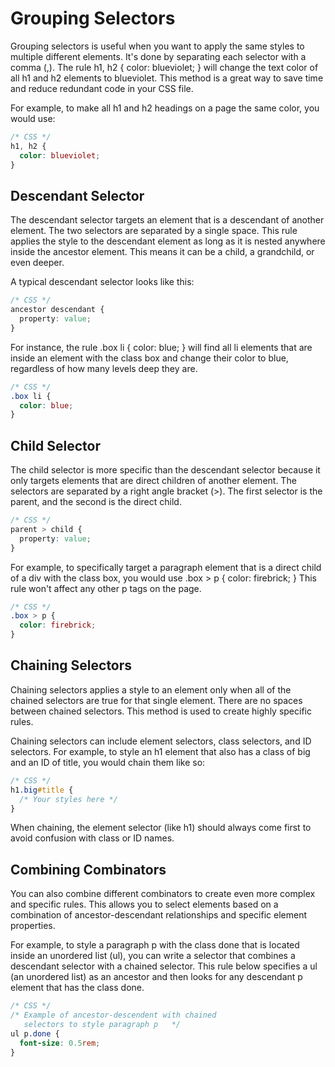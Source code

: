 # Grouping Selectors

Grouping selectors is useful when you want to apply the same styles to multiple different elements. It's done by separating each selector with a comma (,). The rule h1, h2 { color: blueviolet; } will change the text color of all h1 and h2 elements to blueviolet. This method is a great way to save time and reduce redundant code in your CSS file.

For example, to make all h1 and h2 headings on a page the same color, you would use:

```CSS
/* CSS */
h1, h2 {
  color: blueviolet;
}
```

## Descendant Selector
The descendant selector targets an element that is a descendant of another element. The two selectors are separated by a single space. This rule applies the style to the descendant element as long as it is nested anywhere inside the ancestor element. This means it can be a child, a grandchild, or even deeper.

A typical descendant selector looks like this:

```CSS
/* CSS */
ancestor descendant {
  property: value;
}
```

For instance, the rule .box li { color: blue; } will find all li elements that are inside an element with the class box and change their color to blue, regardless of how many levels deep they are.

```CSS
/* CSS */
.box li {
  color: blue;
}
```



## Child Selector
The child selector is more specific than the descendant selector because it only targets elements that are direct children of another element. The selectors are separated by a right angle bracket (>). The first selector is the parent, and the second is the direct child.

```CSS
/* CSS */
parent > child {
  property: value;
}
```

For example, to specifically target a paragraph element that is a direct child of a div with the class box, you would use .box > p { color: firebrick; } This rule won't affect any other p tags on the page.

```CSS
/* CSS */
.box > p {
  color: firebrick;
}
```






## Chaining Selectors

Chaining selectors applies a style to an element only when all of the chained selectors are true for that single element. There are no spaces between chained selectors. This method is used to create highly specific rules.

Chaining selectors can include element selectors, class selectors, and ID selectors. For example, to style an h1 element that also has a class of big and an ID of title, you would chain them like so: 

```CSS
/* CSS */
h1.big#title {
  /* Your styles here */
}
```

When chaining, the element selector (like h1) should always come first to avoid confusion with class or ID names.

## Combining Combinators

You can also combine different combinators to create even more complex and specific rules. This allows you to select elements based on a combination of ancestor-descendant relationships and specific element properties.

For example, to style a paragraph p with the class done that is located inside an unordered list (ul), you can write a selector that combines a descendant selector with a chained selector. This rule below specifies a ul (an unordered list) as an ancestor and then looks for any descendant p element that has the class done.

```CSS
/* CSS */
/* Example of ancestor-descendent with chained 
   selectors to style paragraph p   */
ul p.done {
  font-size: 0.5rem;
}
``` 
